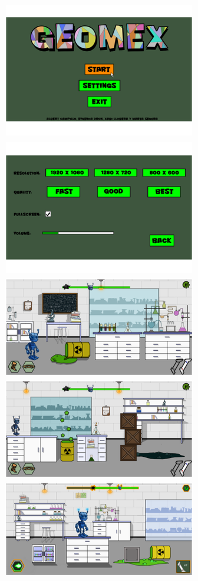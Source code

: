 ![](https://github.com/bymsa17/EMAX/blob/master/Mockups/mockup_title_screen_01.png)

![](https://github.com/bymsa17/EMAX/blob/master/Mockups/mockup_options_screen_01.png)

![](https://github.com/bymsa17/EMAX/blob/master/Mockups/mockup_gameplay_screen_02.png)

![](https://github.com/bymsa17/EMAX/blob/master/Mockups/mockup_gameplay_screen_03.png)

![](https://github.com/bymsa17/EMAX/blob/master/Mockups/mockup_gameplay_screen_04.png)
